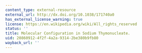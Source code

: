 ```yaml
---
content_type: external-resource
external_url: http://dx.doi.org/10.1038/171740a0
has_external_license_warning: true
license: https://en.wikipedia.org/wiki/All_rights_reserved
status: ''
title: Molecular Configuration in Sodium Thymonucleate.
uid: 20860912-4f2f-4a2a-9314-2be380b9fb80
wayback_url: ''
---
```

